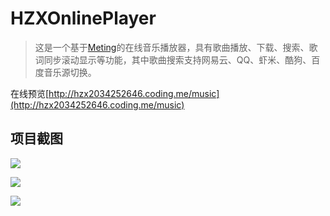 # HZXOnlinePlayer
> 这是一个基于[Meting](https://github.com/metowolf/Meting)的在线音乐播放器，具有歌曲播放、下载、搜索、歌词同步滚动显示等功能，其中歌曲搜索支持网易云、QQ、虾米、酷狗、百度音乐源切换。

在线预览[http://hzx2034252646.coding.me/music](http://hzx2034252646.coding.me/music)

## 项目截图
![](https://coding.net/u/hzx2034252646/p/music/git/raw/master/screenshot/1.png)

![](https://coding.net/u/hzx2034252646/p/music/git/raw/master/screenshot/2.png)

![](https://coding.net/u/hzx2034252646/p/music/git/raw/master/screenshot/3.png)
